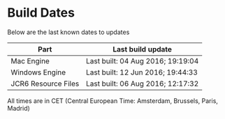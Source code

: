 # Build Dates

Below are the last known dates to updates

Part | Last build update
-----|-----
Mac Engine | Last built: 04 Aug 2016; 19:19:04
Windows Engine | Last built: 12 Jun 2016; 19:44:33
JCR6 Resource Files | Last built: 06 Aug 2016; 12:17:32
All times are in CET (Central European Time: Amsterdam, Brussels, Paris, Madrid)



